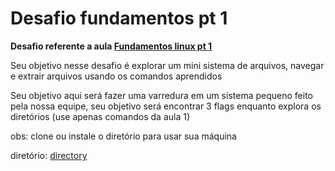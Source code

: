 # Desafio fundamentos pt 1
**Desafio referente a aula [Fundamentos linux pt 1](../../aulas/linux/fundamentos/fundamentos$.md)**

Seu objetivo nesse desafio é explorar um mini sistema de arquivos, navegar e extrair arquivos usando os comandos aprendidos

Seu objetivo aqui será fazer uma varredura em um sistema pequeno feito pela nossa equipe, seu objetivo será encontrar 3 flags enquanto explora os diretórios (use apenas comandos da aula 1)

obs: clone ou instale o diretório para usar sua máquina

diretório: [directory](../../directory/)
    
